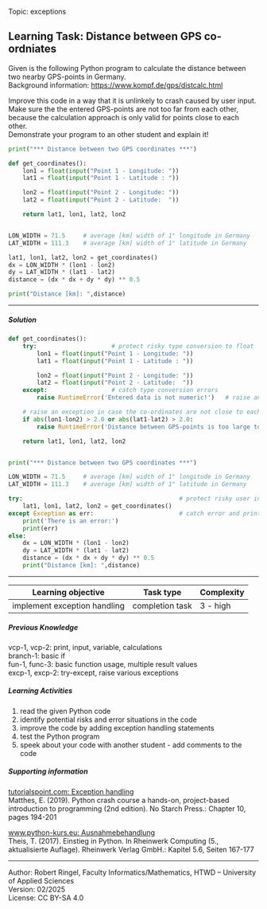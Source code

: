 Topic: exceptions

## Learning Task: Distance between GPS co-ordniates

Given is the following Python program to calculate the distance between two nearby GPS-points in Germany.  
Background information: https://www.kompf.de/gps/distcalc.html


Improve this code in a way that it is unlinkely to crash caused by user input. Make sure the the entered GPS-points are not too far from each other, because the calculation approach is only valid for points close to each other.  
Demonstrate your program to an other student and explain it!

``` python
print("*** Distance between two GPS coordinates ***")

def get_coordinates():
	lon1 = float(input("Point 1 - Longitude: "))
	lat1 = float(input("Point 1 - Latitude : "))

	lon2 = float(input("Point 2 - Longitude: "))
	lat2 = float(input("Point 2 - Latitude:  "))

	return lat1, lon1, lat2, lon2


LON_WIDTH = 71.5     # average [km] width of 1° longitude in Germany
LAT_WIDTH = 111.3    # average [km] width of 1° latitude in Germany

lat1, lon1, lat2, lon2 = get_coordinates()
dx = LON_WIDTH * (lon1 - lon2)
dy = LAT_WIDTH * (lat1 - lat2)
distance = (dx * dx + dy * dy) ** 0.5

print("Distance [km]: ",distance)
```

---------------------------------------

##### Solution

``` python
def get_coordinates():
	try:                     # protect risky type conversion to float                         
		lon1 = float(input("Point 1 - Longitude: "))
		lat1 = float(input("Point 1 - Latitude : "))

		lon2 = float(input("Point 2 - Longitude: "))
		lat2 = float(input("Point 2 - Latitude:  "))
	except:                  # catch type conversion errors
		raise RuntimeError('Entered data is not numeric!')   # raise an exception

	# raise an exception in case the co-ordinates are not close to each other
	if abs(lon1-lon2) > 2.0 or abs(lat1-lat2) > 2.0:
		raise RuntimeError('Distance between GPS-points is too large to use this calculation approach')

	return lat1, lon1, lat2, lon2


print("*** Distance between two GPS coordinates ***")

LON_WIDTH = 71.5     # average [km] width of 1° longitude in Germany
LAT_WIDTH = 111.3    # average [km] width of 1° latitude in Germany

try:                                            # protect risky user input
	lat1, lon1, lat2, lon2 = get_coordinates()
except Exception as err:                        # catch error and print message
	print('There is an error:')
	print(err)
else:
	dx = LON_WIDTH * (lon1 - lon2)
	dy = LAT_WIDTH * (lat1 - lat2)
	distance = (dx * dx + dy * dy) ** 0.5
	print("Distance [km]: ",distance)
```

---------------------------------------

| **Learning objective**                         | **Task type**   | **Complexity** |
| ---------------------------------------------- | --------------- | -------------- |
| implement exception handling                   | completion task | 3 - high       |  

##### Previous Knowledge

vcp-1, vcp-2: print, input, variable, calculations  
branch-1: basic if  
fun-1, func-3: basic function usage, multiple result values  
excp-1, excp-2: try-except, raise various exceptions
  
##### Learning Activities

1) read the given Python code 
2) identify potential risks and error situations in the code
3) improve the code by adding exception handling statements
4) test the Python program 
5) speek about your code with another student - add comments to the code

##### Supporting information

[tutorialspoint.com: Exception handling](https://www.tutorialspoint.com/python/python_tryexcept_block.htm)  
Matthes, E. (2019). Python crash course a hands-on, project-based introduction to programming (2nd edition). No Starch Press.: Chapter 10, pages 194-201  

[www.python-kurs.eu: Ausnahmebehandlung](https://www.python-kurs.eu/python3_ausnahmebehandlung.php)  
Theis, T. (2017). Einstieg in Python. In Rheinwerk Computing (5., aktualisierte Auflage). Rheinwerk Verlag GmbH.: Kapitel 5.6, Seiten 167-177

---------------------------------------
Author: Robert Ringel, Faculty Informatics/Mathematics, HTWD – University of Applied Sciences  
Version: 02/2025  
License: CC BY-SA 4.0